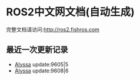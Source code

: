 # ROS2中文网文档(自动生成)

完整文档请访问:http://ros2.fishros.com

## 最近一次更新记录
- [Alyssa](https://github.com/alyssa1024) update:9605|5
- [Alyssa](https://github.com/alyssa1024) update:9608|6
